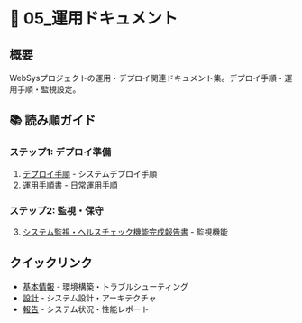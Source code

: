# 🚀 05_運用ドキュメント

## 概要
WebSysプロジェクトの運用・デプロイ関連ドキュメント集。デプロイ手順・運用手順・監視設定。

## 📚 読み順ガイド

### ステップ1: デプロイ準備
1. [デプロイ手順](02_02_デプロイ手順.md) - システムデプロイ手順
2. [運用手順書](03_03_運用手順書.md) - 日常運用手順

### ステップ2: 監視・保守
3. [システム監視・ヘルスチェック機能完成報告書](04_システム監視・ヘルスチェック機能完成報告書.md) - 監視機能

## クイックリンク
- [基本情報](../01_基本/) - 環境構築・トラブルシューティング
- [設計](../02_設計/) - システム設計・アーキテクチャ
- [報告](../08_報告/) - システム状況・性能レポート
